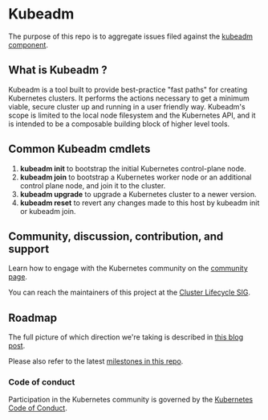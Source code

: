 # Kubeadm

The purpose of this repo is to aggregate issues filed against the [kubeadm component](https://github.com/kubernetes/kubernetes/tree/master/cmd/kubeadm).

## What is Kubeadm ?
Kubeadm is a tool built to provide best-practice "fast paths" for creating Kubernetes clusters.
It performs the actions necessary to get a minimum viable, secure cluster up and running in a user friendly way.
Kubeadm's scope is limited to the local node filesystem and the Kubernetes API, and it is intended to be a composable building block of higher level tools. 


## Common Kubeadm cmdlets 
1. **kubeadm init** to bootstrap the initial Kubernetes control-plane node.
1. **kubeadm join** to bootstrap a Kubernetes worker node or an additional control plane node, and join it to the cluster.
1. **kubeadm upgrade** to upgrade a Kubernetes cluster to a newer version.
1. **kubeadm reset** to revert any changes made to this host by kubeadm init or kubeadm join.

## Community, discussion, contribution, and support

Learn how to engage with the Kubernetes community on the [community page](https://kubernetes.io/community/).

You can reach the maintainers of this project at the [Cluster Lifecycle SIG](https://github.com/kubernetes/community/tree/master/sig-cluster-lifecycle#cluster-lifecycle-sig).

## Roadmap

The full picture of which direction we're taking is described in [this blog post](https://kubernetes.io/blog/2017/01/stronger-foundation-for-creating-and-managing-kubernetes-clusters/).

Please also refer to the latest [milestones in this repo](https://github.com/kubernetes/kubeadm/milestones).

### Code of conduct

Participation in the Kubernetes community is governed by the [Kubernetes Code of Conduct](code-of-conduct.md).

